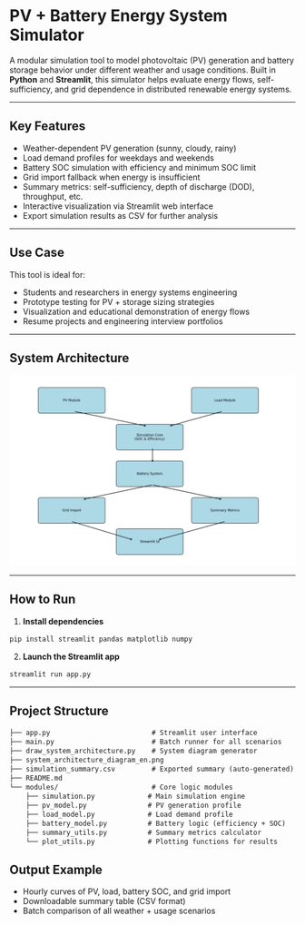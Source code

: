 # PV + Battery Energy System Simulator

A modular simulation tool to model photovoltaic (PV) generation and battery storage behavior under different weather and usage conditions. Built in **Python** and **Streamlit**, this simulator helps evaluate energy flows, self-sufficiency, and grid dependence in distributed renewable energy systems.

---

## Key Features

- Weather-dependent PV generation (sunny, cloudy, rainy)
- Load demand profiles for weekdays and weekends
- Battery SOC simulation with efficiency and minimum SOC limit
- Grid import fallback when energy is insufficient
- Summary metrics: self-sufficiency, depth of discharge (DOD), throughput, etc.
- Interactive visualization via Streamlit web interface
- Export simulation results as CSV for further analysis

---

## Use Case

This tool is ideal for:
- Students and researchers in energy systems engineering
- Prototype testing for PV + storage sizing strategies
- Visualization and educational demonstration of energy flows
- Resume projects and engineering interview portfolios

---

## System Architecture

![System Architecture](system_architecture_diagram_en.png)

---

## How to Run

1. **Install dependencies**

```bash
pip install streamlit pandas matplotlib numpy
```

2. **Launch the Streamlit app**

```bash
streamlit run app.py
```

---

## Project Structure

```plaintext
├── app.py                         # Streamlit user interface
├── main.py                        # Batch runner for all scenarios
├── draw_system_architecture.py    # System diagram generator
├── system_architecture_diagram_en.png
├── simulation_summary.csv         # Exported summary (auto-generated)
├── README.md
└── modules/                       # Core logic modules
    ├── simulation.py             # Main simulation engine
    ├── pv_model.py               # PV generation profile
    ├── load_model.py             # Load demand profile
    ├── battery_model.py          # Battery logic (efficiency + SOC)
    ├── summary_utils.py          # Summary metrics calculator
    └── plot_utils.py             # Plotting functions for results
```

## Output Example

- Hourly curves of PV, load, battery SOC, and grid import
- Downloadable summary table (CSV format)
- Batch comparison of all weather + usage scenarios
